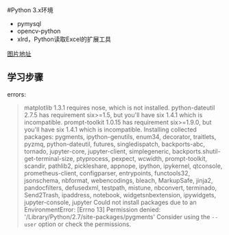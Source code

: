 #Python 3.x环境
- pymysql
- opencv-python
- xlrd，Python读取Excel的扩展工具

[图片地址](./lib_to_install.png)

## 学习步骤


errors:
>matplotlib 1.3.1 requires nose, which is not installed.
python-dateutil 2.7.5 has requirement six>=1.5, but you'll have six 1.4.1 which is incompatible.
prompt-toolkit 1.0.15 has requirement six>=1.9.0, but you'll have six 1.4.1 which is incompatible.
Installing collected packages: pygments, ipython-genutils, enum34, decorator, traitlets, pyzmq, python-dateutil, futures, singledispatch, backports-abc, tornado, jupyter-core, jupyter-client, simplegeneric, backports.shutil-get-terminal-size, ptyprocess, pexpect, wcwidth, prompt-toolkit, scandir, pathlib2, pickleshare, appnope, ipython, ipykernel, qtconsole, prometheus-client, configparser, entrypoints, functools32, jsonschema, nbformat, webencodings, bleach, MarkupSafe, jinja2, pandocfilters, defusedxml, testpath, mistune, nbconvert, terminado, Send2Trash, ipaddress, notebook, widgetsnbextension, ipywidgets, jupyter-console, jupyter
Could not install packages due to an EnvironmentError: [Errno 13] Permission denied: '/Library/Python/2.7/site-packages/pygments'
Consider using the `--user` option or check the permissions.
